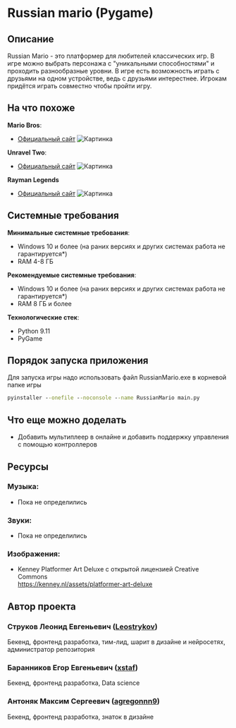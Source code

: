 # Russian mario (Pygame)

## Описание

Russian Mario - это платформер для любителей классических игр. 
В игре можно выбрать персонажа с "уникальными способностями" и проходить разнообразные уровни. 
В игре есть возможность играть с друзьями на одном устройстве, ведь с друзьями интерестнее. 
Игрокам придётся играть совместно чтобы пройти игру.

## На что похоже

**Mario Bros**:
- [Официальный сайт](https://www.nintendo.com/us/store/products/arcade-archives-vs-super-mario-bros-switch/ "Официальный сайт")
![Картинка](https://assets.nintendo.com/image/upload/ar_16:9,b_auto:border,c_lpad/b_white/f_auto/q_auto/dpr_1.25/c_scale,w_700/ncom/en_US/games/switch/a/arcade-archives-vs-super-mario-bros-switch/screenshot-gallery/screenshot03 "Скриншот")

**Unravel Two**:
- [Официальный сайт](https://www.ea.com/games/unravel/unravel-two?setLocale=en-us?setLocale=en-us "Официальный сайт")
![Картинка](https://files.vgtimes.ru/gallery/thumb/167892/unravel2_03.jpg "Подсказка")

**Rayman Legends**
- [Официальный сайт](https://www.ubisoft.com/ru-ru/game/rayman/legends "Официальный сайт")
![Картинка](https://staticctf.ubisoft.com/J3yJr34U2pZ2Ieem48Dwy9uqj5PNUQTn/5xW2tsTP5HR5nBNksoGjzV/d74273a90888c9a382e1892593ea4c2a/touch_gameplay.jpg "Скриншот")

## Системные требования

**Минимальные системные требования**:
- Windows 10 и более (на раних версиях и других системах работа не гарантируется*)
- RAM 4-8 ГБ

**Рекомендуемые системные требования**:
- Windows 10 и более (на раних версиях и других системах работа не гарантируется*)
- RAM 8 ГБ и более 


**Технологические стек**:
- Python 9.11
- PyGame

## Порядок запуска приложения

Для запуска игры надо использовать файл RussianMario.exe в корневой папке игры

```cmd
pyinstaller --onefile --noconsole --name RussianMario main.py
```

## Что еще можно доделать

- Добавить мультиплеер в онлайне и добавить поддержку управления с помощью контроллеров

## Ресурсы

### Музыка:

- Пока не определились

### Звуки:
- Пока не определились

### Изображения:
- Kenney Platformer Art Deluxe с открытой лицензией Creative Commons \
 https://kenney.nl/assets/platformer-art-deluxe

## Автор проекта

### Струков Леонид Евгеньевич ([Leostrykov](https://github.com/Leostrykov))
Бекенд, фронтенд разработка, тим-лид, шарит в дизайне и нейросетях, администратор репозитория

### Баранников Егор Евгеньевич ([xstaf](https://github.com/xstaf))
Бекенд, фронтенд разработка, Data science

### Антоняк Максим Сергеевич ([agregonnn9](https://github.com/agregonnn9))
Бекенд, фронтенд разработка, знаток в дизайне
